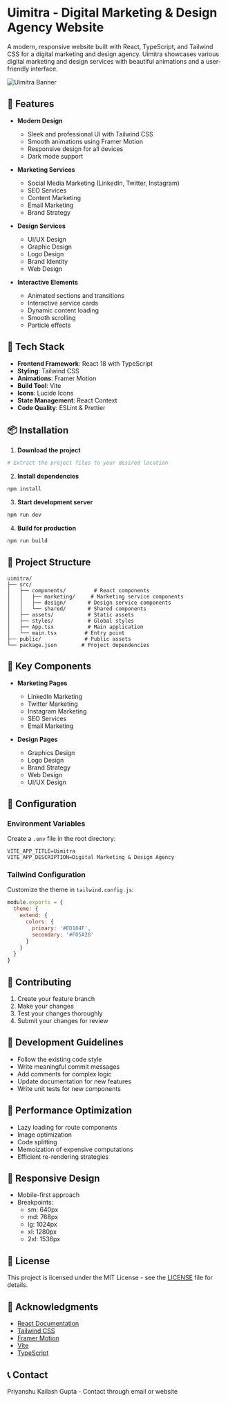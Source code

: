 # Uimitra - Digital Marketing & Design Agency Website

A modern, responsive website built with React, TypeScript, and Tailwind CSS for a digital marketing and design agency. Uimitra showcases various digital marketing and design services with beautiful animations and a user-friendly interface.

![Uimitra Banner](public/banner.png)

## 🌟 Features

- **Modern Design**
  - Sleek and professional UI with Tailwind CSS
  - Smooth animations using Framer Motion
  - Responsive design for all devices
  - Dark mode support

- **Marketing Services**
  - Social Media Marketing (LinkedIn, Twitter, Instagram)
  - SEO Services
  - Content Marketing
  - Email Marketing
  - Brand Strategy

- **Design Services**
  - UI/UX Design
  - Graphic Design
  - Logo Design
  - Brand Identity
  - Web Design

- **Interactive Elements**
  - Animated sections and transitions
  - Interactive service cards
  - Dynamic content loading
  - Smooth scrolling
  - Particle effects

## 🚀 Tech Stack

- **Frontend Framework**: React 18 with TypeScript
- **Styling**: Tailwind CSS
- **Animations**: Framer Motion
- **Build Tool**: Vite
- **Icons**: Lucide Icons
- **State Management**: React Context
- **Code Quality**: ESLint & Prettier

## 📦 Installation

1. **Download the project**
```bash
# Extract the project files to your desired location
```

2. **Install dependencies**
```bash
npm install
```

3. **Start development server**
```bash
npm run dev
```

4. **Build for production**
```bash
npm run build
```

## 🎯 Project Structure

```
uimitra/
├── src/
│   ├── components/         # React components
│   │   ├── marketing/     # Marketing service components
│   │   ├── design/       # Design service components
│   │   └── shared/       # Shared components
│   ├── assets/           # Static assets
│   ├── styles/           # Global styles
│   ├── App.tsx           # Main application
│   └── main.tsx         # Entry point
├── public/              # Public assets
└── package.json        # Project dependencies
```

## 🎨 Key Components

- **Marketing Pages**
  - LinkedIn Marketing
  - Twitter Marketing
  - Instagram Marketing
  - SEO Services
  - Email Marketing

- **Design Pages**
  - Graphics Design
  - Logo Design
  - Brand Strategy
  - Web Design
  - UI/UX Design

## 🔧 Configuration

### Environment Variables
Create a `.env` file in the root directory:
```env
VITE_APP_TITLE=Uimitra
VITE_APP_DESCRIPTION=Digital Marketing & Design Agency
```

### Tailwind Configuration
Customize the theme in `tailwind.config.js`:
```js
module.exports = {
  theme: {
    extend: {
      colors: {
        primary: '#ED184F',
        secondary: '#F05A28'
      }
    }
  }
}
```

## 🤝 Contributing

1. Create your feature branch
2. Make your changes
3. Test your changes thoroughly
4. Submit your changes for review

## 📝 Development Guidelines

- Follow the existing code style
- Write meaningful commit messages
- Add comments for complex logic
- Update documentation for new features
- Write unit tests for new components

## 🔑 Performance Optimization

- Lazy loading for route components
- Image optimization
- Code splitting
- Memoization of expensive computations
- Efficient re-rendering strategies

## 📱 Responsive Design

- Mobile-first approach
- Breakpoints:
  - sm: 640px
  - md: 768px
  - lg: 1024px
  - xl: 1280px
  - 2xl: 1536px

## 📄 License

This project is licensed under the MIT License - see the [LICENSE](LICENSE) file for details.

## 🙏 Acknowledgments

- [React Documentation](https://react.dev)
- [Tailwind CSS](https://tailwindcss.com)
- [Framer Motion](https://www.framer.com/motion)
- [Vite](https://vitejs.dev)
- [TypeScript](https://www.typescriptlang.org)

## 📞 Contact

Priyanshu Kailash Gupta - Contact through email or website 